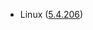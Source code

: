 - Linux ([5.4.206](https://git.kernel.org/pub/scm/linux/kernel/git/stable/linux.git/tag/?h=v5.4.206))
